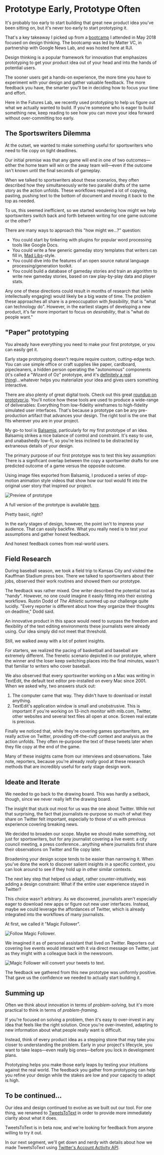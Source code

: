 # Prototype Early, Prototype Often

It's probably too early to start building that great new product idea you've been sitting on, but it's never too early to start prototyping it.

That's a key takeaway I picked up from a [bootcamp](https://medium.com/matter-driven-narrative/a-lot-more-experiments-open-matter-e3088db96fb) I attended in May 2018 focused on design thinking. The bootcamp was led by Matter VC, in partnership with Google News Lab, and was hosted here at RJI.

Design thinking is a popular framework for innovation that emphasizes prototyping to get your product idea out of your head and into the hands of potential users.

The sooner users get a hands-on experience, the more time you have to experiment with your design and gather valuable feedback. The more feedback you have, the smarter you'll be in deciding how to focus your time and effort.

Here in the Futures Lab, we recently used prototyping to help us figure out what we actually wanted to build. If you're someone who is eager to build something new, keep reading to see how you can move your idea forward without over-committing too early.

## The Sportswriters Dilemma

At the outset, we wanted to make something useful for sportswriters who need to file copy on tight deadlines.

Our initial premise was that any game will end in one of two outcomes—either the home team will win or the away team will—even if the outcome isn't known until the final seconds of gameplay.

When we talked to sportswriters about these scenarios, they often described how they simultaneously write two parallel drafts of the same story as the action unfolds. These workflows required a lot of copying, pasting, pushing text to the bottom of document and moving it back to the top as needed.

To us, this seemed inefficient, so we started wondering how might we help sportswriters switch back and forth between writing for one game outcome or the other?

There are many ways to approach this "how might we...?" question:

* You could start by tinkering with plugins for popular word processing tools like Google Docs.
* You could write a few generic gameday story templates that writers can fill in, [Mad Libs](http://www.madlibs.com/)-style.
* You could dive into the features of an open source natural language processing/generation toolkit.
* You could build a database of gameday stories and train an algorithm to write new gameday stories, based on raw play-by-play data and player stats.

Any one of these directions could result in months of research that (while intellectually engaging) would likely be a big waste of time. The problem these approaches all share is a preoccupation with *feasibility*, that is "what can technology do". However, in the earliest stages of developing a new product, it's far more important to focus on *desirability*, that is "what do people want."

## "Paper" prototyping

You already have everything you need to make your first prototype, or you can easily get it.

Early stage prototyping doesn't require require custom, cutting-edge tech. You can use simple office or craft supplies like paper, cardboard, pipecleaners, a hidden person operating the "autonomous" components (it's called a "Wizard of Oz" prototype, and it's [definitely a real thing](https://en.wikipedia.org/wiki/Wizard_of_Oz_experiment))...whatever helps you materialize your idea and gives users something interactive.

There are also plenty of great digital tools. Check out this great [roundup on prototypr.io](https://www.prototypr.io/prototyping?Category=%5B%22%E2%9C%82%EF%B8%8F+Prototyping%22%5D). You'll notice how these tools are used to produce a wide-range of deliverables: Everything from low-fidelity wireframes to high-fidelity simulated user interfaces. That's because a prototype can be any pre-production artifact that advances your design. The right tool is the one that fits wherever you are in your project. 

My go-to tool is [Balsamiq](https://balsamiq.com/wireframes/), particularly for my first prototype of an idea. Balsamiq strikes a nice balance of control and constraint. It's easy to use, and unabashedly low-fi, so you're less inclined to be distracted by extraneous details of your design.

The primary purpose of our first prototype was to test this key assumption: There is a significant overlap between the copy a sportswriter drafts for one predicted outcome of a game versus the opposite outcome.

Using image files exported from Balsamiq, I produced a series of stop-motion animation style videos that show how our tool would fit into the original user story that inspired our project.

![Preview of prototype](https://raw.githubusercontent.com/rji-futures-lab/game-day-writer-prototype/master/img/preview.gif)

A full version of the prototype is available [here](http://game-day-writer-prototype.s3-website.us-east-2.amazonaws.com/).

Pretty basic, right?

In the early stages of design, however, the point isn't to impress your audience. That can easily backfire. What you really need is to test your assumptions and gather honest feedback.

And honest feedback comes from real-world users.

## Field Research

During baseball season, we took a field trip to Kansas City and visited the Kauffman Stadium press box. There we talked to sportswriters about their jobs, observed their work routines and showed them our prototype.

The feedback was rather mixed. One writer described the potential tool as "handy". However, no one could imagine it easily fitting into their existing workflows. Rustin Dodd of *The Athletic* summed up our challenge quite lucidly. "Every reporter is different about how they organize their thoughts on deadline," Dodd said.

An innovative product in this space would need to surpass the freedom and flexibility of the text editing environments these journalists were already using. Our idea simply did not meet that threshold.

Still, we walked away with a lot of potent insights.

For starters, we realized the pacing of basketball and baseball are extremely different. The frenetic scenario depicted in our prototype, where the winner and the loser keep switching places into the final minutes, wasn't that familiar to writers who cover baseball.

We also observed that every sportswriter working on a Mac was writing in TextEdit, the default text editor pre-installed on every Mac since 2001. When we asked why, two answers stuck out:

1. The computer came that way. They didn't have to download or install anything.
2. TextEdit's application window is small and unobstrusive. This is important if you're working on 13-inch monitor with mlb.com, Twitter, other websites and several text files all open at once. Screen real estate is precious.

Finally we noticed that, while they're covering games sportswriters, are really active on Twitter, providing off-the-cuff context and analysis as the action unfolds. They often re-purpose the text of these tweets later when they file copy at the end of the game.

Many of these insights came from our interviews and observations. Take note, reporters, because you're already *really* good at these research methods that are incredibly useful for early stage design work.

## Ideate and Iterate

We needed to go back to the drawing board. This was hardly a setback, though, since we never really left the drawing board.

The insight that stuck out most for us was the one about Twitter. While not that surprising, the fact that journalists re-purpose so much of what they share on Twitter felt important, especially to those of us with previous experience covering breaking news.

We decided to broaden our scope. Maybe we should make something, not just for sportswriters, but for any journalist covering a live event: a city council meeting, a press conference...anything where journalists first share their observations on Twitter and file copy later.

Broadening your design scope tends to be easier than narrowing it. When you've done the work to discover salient insights in a specific context, you can look around to see if they hold up in other similar contexts. 

The next key step that helped us adapt, rather counter-intuitively, was adding a design constraint: What if the entire user experience stayed in Twitter?

This choice wasn't arbitrary. As we discovered, journalists aren't especially eager to download new apps or figure out new user interfaces. Instead, maybe we could leverage the affordances of Twitter, which is already integrated into the workflows of many journalists.

At first, we called it "Magic Follower".

![Follow Magic Follower.](https://raw.githubusercontent.com/rji-futures-lab/game-day-writer-prototype/master/img/magic-follower-1.png)

We imagined it as of personal assistant that lived on Twitter. Reporters out covering live events would interact with it via direct message on Twitter, just as they might with a colleague back in the newsroom.

![Magic Follower will convert your tweets to text.](https://raw.githubusercontent.com/rji-futures-lab/game-day-writer-prototype/master/img/magic-follower-2.png)

The feedback we gathered from this new prototype was uniformly positive. That gave us the confidence we needed to actually start building it.

## Summing up

Often we think about innovation in terms of *problem-solving*, but it's more practical to think in terms of *problem-framing*.

If you're focused on solving a problem, then it's easy to over-invest in any idea that feels like the right solution. Once you're over-invested, adapting to new information about what people really want is difficult.

Instead, think of every product idea as a stepping stone that may take you closer to understanding the problem. Early in your project's lifecycle, you want to take leaps—even really big ones—before you lock in development plans.

Prototyping helps you make those early leaps by testing your intuitions against the real world. The feedback you gather from prototyping can help you refine your design while the stakes are low and your capacity to adapt is high. 

## To be continued...

Our idea and design continued to evolve as we built out our tool. For one thing, we renamed to [TweetsToText](https://www.tweetstotext.io/) in order to provide more immediately clarity about what it does.

TweetsToText is in beta now, and we're looking for feedback from anyone willing to try it out.

In our next segment, we'll get down and nerdy with details about how we made TweetsToText using [Twitter's Account Activity API](https://developer.twitter.com/en/products/accounts-and-users/account-activity-api.html).
